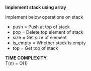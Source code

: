 **Implement stack using array**

Implement below operations on stack
- push = Push at top of stack
- pop = Delete top element of stack
- size = Get size of element
- is_empty = Whether stack is empty
- top = Get top of stack

**TIME COMPLEXITY**\
T(n) = O(1)